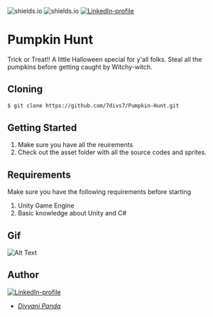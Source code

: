 ![shields.io](https://img.shields.io/badge/MADE%20WITH-Unity2D-red)
![shields.io](https://img.shields.io/badge/platform-Windows-green)
[![LinkedIn-profile](https://img.shields.io/badge/LinkedIn-Divyani-blue.svg)](https://www.linkedin.com/in/divyani-panda-5a8345194/)

# Pumpkin Hunt
Trick or Treat!! A little Halloween special for y'all folks. Steal all the pumpkins before getting caught by Witchy-witch.

## Cloning
```bash
$ git clone https://github.com/7divs7/Pumpkin-Hunt.git
```
## Getting Started
1. Make sure you have all the reuirements
2. Check out the asset folder with all the source codes and sprites.

## Requirements
Make sure you have the following requirements before starting
1. Unity Game Engine
2. Basic knowledge about Unity and C#

## Gif
![Alt Text]()

## Author
[![LinkedIn-profile](https://img.shields.io/badge/LinkedIn-Profile-teal.svg)](https://www.linkedin.com/in/divyani-panda-5a8345194/)
* [*Divyani Panda*](https://github.com/7divs7)
